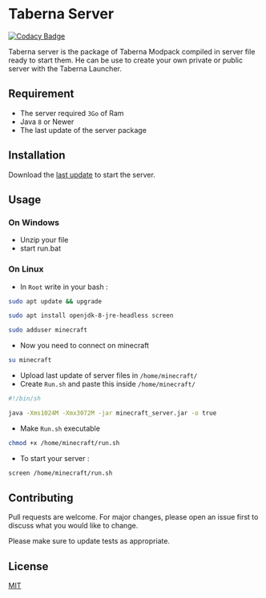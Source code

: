 # Taberna Server

[![Codacy Badge](https://api.codacy.com/project/badge/Grade/5c4a9e46064942f68a68574aa98d56fa)](https://app.codacy.com/gh/El-Taberna/Taberna-Server?utm_source=github.com&utm_medium=referral&utm_content=El-Taberna/Taberna-Server&utm_campaign=Badge_Grade_Settings)

Taberna server is the package of Taberna Modpack compiled in server file ready to start them.
He can be use to create your own private or public server with the Taberna Launcher.

## Requirement 

-   The server required `3Go` of Ram
-   Java `8` or Newer
-   The last update of the server package

## Installation

Download the [last update](https://github.com/El-Taberna/Taberna-Server/archive/v5.3.1.zip) to start the server.

## Usage

### On Windows

-   Unzip your file
-   start run.bat

### On Linux

-   In `Root` write in your bash :

```bash
sudo apt update && upgrade
```

```bash
sudo apt install openjdk-8-jre-headless screen
```

```bash
sudo adduser minecraft
```

-   Now you need to connect on minecraft

```bash
su minecraft
```

-   Upload last update of server files in `/home/minecraft/`
-   Create `Run.sh` and paste this inside `/home/minecraft/`

```bash
#!/bin/sh

java -Xms1024M -Xmx3072M -jar minecraft_server.jar -o true
```

-   Make `Run.sh` executable

```bash
chmod +x /home/minecraft/run.sh
```

-   To start your server :

``` bash
screen /home/minecraft/run.sh
```

## Contributing
Pull requests are welcome. For major changes, please open an issue first to discuss what you would like to change.

Please make sure to update tests as appropriate.

## License
[MIT](https://choosealicense.com/licenses/mit/)
